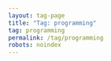 ```yaml
---
layout: tag-page
title: "Tag: programming"
tag: programming
permalink: /tag/programming
robots: noindex
---
```

